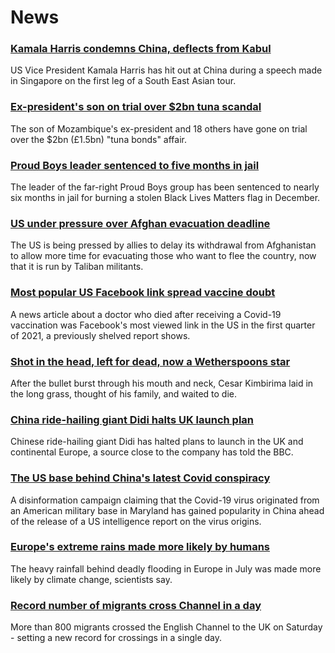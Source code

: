 # News
### [Kamala Harris condemns China, deflects from Kabul](https://www.bbc.com/news/world-asia-58312947)
US Vice President Kamala Harris has hit out at China during a speech made in Singapore on the first leg of a South East Asian tour.
### [Ex-president's son on trial over $2bn tuna scandal](https://www.bbc.com/news/world-africa-58304737)
The son of Mozambique's ex-president and 18 others have gone on trial over the $2bn (£1.5bn) "tuna bonds" affair.
### [Proud Boys leader sentenced to five months in jail](https://www.bbc.com/news/world-us-canada-58312254)
The leader of the far-right Proud Boys group has been sentenced to nearly six months in jail for burning a stolen Black Lives Matters flag in December.
### [US under pressure over Afghan evacuation deadline](https://www.bbc.com/news/world-asia-58312644)
The US is being pressed by allies to delay its withdrawal from Afghanistan to allow more time for evacuating those who want to flee the country, now that it is run by Taliban militants.
### [Most popular US Facebook link spread vaccine doubt](https://www.bbc.com/news/technology-58305149)
A news article about a doctor who died after receiving a Covid-19 vaccination was Facebook's most viewed link in the US in the first quarter of 2021, a previously shelved report shows.
### [Shot in the head, left for dead, now a Wetherspoons star](https://www.bbc.com/news/uk-58266180)
After the bullet burst through his mouth and neck, Cesar Kimbirima laid in the long grass, thought of his family, and waited to die.
### [China ride-hailing giant Didi halts UK launch plan](https://www.bbc.com/news/business-58312996)
Chinese ride-hailing giant Didi has halted plans to launch in the UK and continental Europe, a source close to the company has told the BBC.
### [The US base behind China's latest Covid conspiracy](https://www.bbc.com/news/world-us-canada-58273322)
A disinformation campaign claiming that the Covid-19 virus originated from an American military base in Maryland has gained popularity in China ahead of the release of a US intelligence report on the virus origins.
### [Europe's extreme rains made more likely by humans](https://www.bbc.com/news/science-environment-58309900)
The heavy rainfall behind deadly flooding in Europe in July was made more likely by climate change, scientists say.
### [Record number of migrants cross Channel in a day](https://www.bbc.com/news/uk-58312630)
More than 800 migrants crossed the English Channel to the UK on Saturday - setting a new record for crossings in a single day.  
